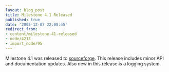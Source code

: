 ```yaml
---
layout: blog_post
title: Milestone 4.1 Released
published: true
date: '2005-12-07 22:08:45'
redirect_from:
- content/milestone-41-released
- node/4213
- import_node/95
---
```


Milestone 4.1 was released to [sourceforge](http://sf.net/projects/emptycrate). This release includes minor API and documentation updates. Also new in this release is a logging system.
